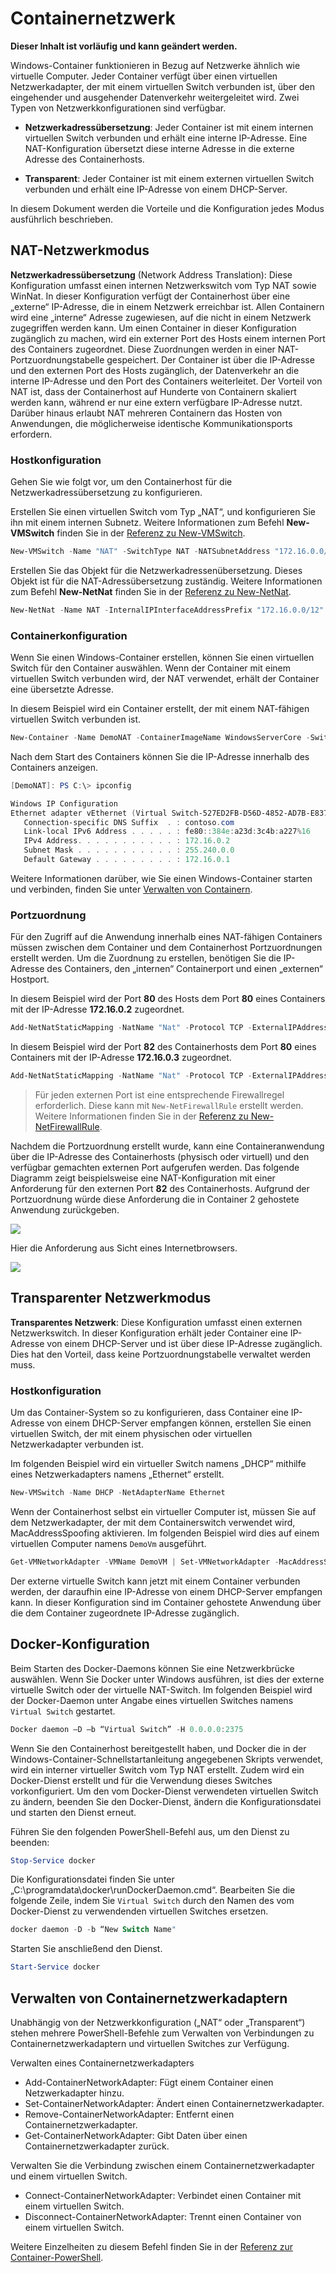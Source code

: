 # Containernetzwerk

**Dieser Inhalt ist vorläufig und kann geändert werden.**

Windows-Container funktionieren in Bezug auf Netzwerke ähnlich wie virtuelle Computer. Jeder Container verfügt über einen virtuellen Netzwerkadapter, der mit einem virtuellen Switch verbunden ist, über den eingehender und ausgehender Datenverkehr weitergeleitet wird. Zwei Typen von Netzwerkkonfigurationen sind verfügbar.

- **Netzwerkadressübersetzung**: Jeder Container ist mit einem internen virtuellen Switch verbunden und erhält eine interne IP-Adresse. Eine NAT-Konfiguration übersetzt diese interne Adresse in die externe Adresse des Containerhosts.

- **Transparent**: Jeder Container ist mit einem externen virtuellen Switch verbunden und erhält eine IP-Adresse von einem DHCP-Server.

In diesem Dokument werden die Vorteile und die Konfiguration jedes Modus ausführlich beschrieben.

## NAT-Netzwerkmodus

**Netzwerkadressübersetzung** (Network Address Translation): Diese Konfiguration umfasst einen internen Netzwerkswitch vom Typ NAT sowie WinNat. In dieser Konfiguration verfügt der Containerhost über eine „externe“ IP-Adresse, die in einem Netzwerk erreichbar ist. Allen Containern wird eine „interne“ Adresse zugewiesen, auf die nicht in einem Netzwerk zugegriffen werden kann. Um einen Container in dieser Konfiguration zugänglich zu machen, wird ein externer Port des Hosts einem internen Port des Containers zugeordnet. Diese Zuordnungen werden in einer NAT-Portzuordnungstabelle gespeichert. Der Container ist über die IP-Adresse und den externen Port des Hosts zugänglich, der Datenverkehr an die interne IP-Adresse und den Port des Containers weiterleitet. Der Vorteil von NAT ist, dass der Containerhost auf Hunderte von Containern skaliert werden kann, während er nur eine extern verfügbare IP-Adresse nutzt. Darüber hinaus erlaubt NAT mehreren Containern das Hosten von Anwendungen, die möglicherweise identische Kommunikationsports erfordern.

### Hostkonfiguration

Gehen Sie wie folgt vor, um den Containerhost für die Netzwerkadressübersetzung zu konfigurieren.

Erstellen Sie einen virtuellen Switch vom Typ „NAT“, und konfigurieren Sie ihn mit einem internen Subnetz. Weitere Informationen zum Befehl **New-VMSwitch** finden Sie in der [Referenz zu New-VMSwitch](https://technet.microsoft.com/en-us/library/hh848455.aspx).

```powershell
New-VMSwitch -Name "NAT" -SwitchType NAT -NATSubnetAddress "172.16.0.0/12"
```
Erstellen Sie das Objekt für die Netzwerkadressenübersetzung. Dieses Objekt ist für die NAT-Adressübersetzung zuständig. Weitere Informationen zum Befehl **New-NetNat** finden Sie in der [Referenz zu New-NetNat](https://technet.microsoft.com/en-us/library/dn283361.aspx).

```powershell
New-NetNat -Name NAT -InternalIPInterfaceAddressPrefix "172.16.0.0/12" 
```

### Containerkonfiguration

Wenn Sie einen Windows-Container erstellen, können Sie einen virtuellen Switch für den Container auswählen. Wenn der Container mit einem virtuellen Switch verbunden wird, der NAT verwendet, erhält der Container eine übersetzte Adresse.

In diesem Beispiel wird ein Container erstellt, der mit einem NAT-fähigen virtuellen Switch verbunden ist.

```powershell
New-Container -Name DemoNAT -ContainerImageName WindowsServerCore -SwitchName "NAT"
```

Nach dem Start des Containers können Sie die IP-Adresse innerhalb des Containers anzeigen.

```powershell
[DemoNAT]: PS C:\> ipconfig

Windows IP Configuration
Ethernet adapter vEthernet (Virtual Switch-527ED2FB-D56D-4852-AD7B-E83732A032F5-0):
   Connection-specific DNS Suffix  . : contoso.com
   Link-local IPv6 Address . . . . . : fe80::384e:a23d:3c4b:a227%16
   IPv4 Address. . . . . . . . . . . : 172.16.0.2
   Subnet Mask . . . . . . . . . . . : 255.240.0.0
   Default Gateway . . . . . . . . . : 172.16.0.1
```

Weitere Informationen darüber, wie Sie einen Windows-Container starten und verbinden, finden Sie unter [Verwalten von Containern](./manage_containers.md).

### Portzuordnung

Für den Zugriff auf die Anwendung innerhalb eines NAT-fähigen Containers müssen zwischen dem Container und dem Containerhost Portzuordnungen erstellt werden. Um die Zuordnung zu erstellen, benötigen Sie die IP-Adresse des Containers, den „internen“ Containerport und einen „externen“ Hostport.

In diesem Beispiel wird der Port **80** des Hosts dem Port **80** eines Containers mit der IP-Adresse **172.16.0.2** zugeordnet.

```powershell
Add-NetNatStaticMapping -NatName "Nat" -Protocol TCP -ExternalIPAddress 0.0.0.0 -InternalIPAddress 172.16.0.2 -InternalPort 80 -ExternalPort 80
```

In diesem Beispiel wird der Port **82** des Containerhosts dem Port **80** eines Containers mit der IP-Adresse **172.16.0.3** zugeordnet.

```powershell
Add-NetNatStaticMapping -NatName "Nat" -Protocol TCP -ExternalIPAddress 0.0.0.0 -InternalIPAddress 172.16.0.3 -InternalPort 80 -ExternalPort 82
```
> Für jeden externen Port ist eine entsprechende Firewallregel erforderlich. Diese kann mit `New-NetFirewallRule` erstellt werden. Weitere Informationen finden Sie in der [Referenz zu New-NetFirewallRule](https://technet.microsoft.com/en-us/library/jj554908.aspx).

Nachdem die Portzuordnung erstellt wurde, kann eine Containeranwendung über die IP-Adresse des Containerhosts (physisch oder virtuell) und den verfügbar gemachten externen Port aufgerufen werden. Das folgende Diagramm zeigt beispielsweise eine NAT-Konfiguration mit einer Anforderung für den externen Port **82** des Containerhosts. Aufgrund der Portzuordnung würde diese Anforderung die in Container 2 gehostete Anwendung zurückgeben.

![](./media/nat1.png)

Hier die Anforderung aus Sicht eines Internetbrowsers.

![](./media/portmapping.png)

## Transparenter Netzwerkmodus

**Transparentes Netzwerk**: Diese Konfiguration umfasst einen externen Netzwerkswitch. In dieser Konfiguration erhält jeder Container eine IP-Adresse von einem DHCP-Server und ist über diese IP-Adresse zugänglich. Dies hat den Vorteil, dass keine Portzuordnungstabelle verwaltet werden muss.

### Hostkonfiguration

Um das Container-System so zu konfigurieren, dass Container eine IP-Adresse von einem DHCP-Server empfangen können, erstellen Sie einen virtuellen Switch, der mit einem physischen oder virtuellen Netzwerkadapter verbunden ist.

Im folgenden Beispiel wird ein virtueller Switch namens „DHCP“ mithilfe eines Netzwerkadapters namens „Ethernet“ erstellt.

```powershell
New-VMSwitch -Name DHCP -NetAdapterName Ethernet
```

Wenn der Containerhost selbst ein virtueller Computer ist, müssen Sie auf dem Netzwerkadapter, der mit dem Containerswitch verwendet wird, MacAddressSpoofing aktivieren. Im folgenden Beispiel wird dies auf einem virtuellen Computer namens `DemoVm` ausgeführt.

```powershell
Get-VMNetworkAdapter -VMName DemoVM | Set-VMNetworkAdapter -MacAddressSpoofing On
```
Der externe virtuelle Switch kann jetzt mit einem Container verbunden werden, der daraufhin eine IP-Adresse von einem DHCP-Server empfangen kann. In dieser Konfiguration sind im Container gehostete Anwendung über die dem Container zugeordnete IP-Adresse zugänglich.

## Docker-Konfiguration

Beim Starten des Docker-Daemons können Sie eine Netzwerkbrücke auswählen. Wenn Sie Docker unter Windows ausführen, ist dies der externe virtuelle Switch oder der virtuelle NAT-Switch. Im folgenden Beispiel wird der Docker-Daemon unter Angabe eines virtuellen Switches namens `Virtual Switch` gestartet.

```powershell
Docker daemon –D –b “Virtual Switch” -H 0.0.0.0:2375
```

Wenn Sie den Containerhost bereitgestellt haben, und Docker die in der Windows-Container-Schnellstartanleitung angegebenen Skripts verwendet, wird ein interner virtueller Switch vom Typ NAT erstellt. Zudem wird ein Docker-Dienst erstellt und für die Verwendung dieses Switches vorkonfiguriert. Um den vom Docker-Dienst verwendeten virtuellen Switch zu ändern, beenden Sie den Docker-Dienst, ändern die Konfigurationsdatei und starten den Dienst erneut.

Führen Sie den folgenden PowerShell-Befehl aus, um den Dienst zu beenden:

```powershell
Stop-Service docker
```

Die Konfigurationsdatei finden Sie unter „C:\programdata\docker\runDockerDaemon.cmd“. Bearbeiten Sie die folgende Zeile, indem Sie `Virtual Switch` durch den Namen des vom Docker-Dienst zu verwendenden virtuellen Switches ersetzen.

```powershell
docker daemon -D -b “New Switch Name"
```
Starten Sie anschließend den Dienst.

```powershell
Start-Service docker
```

## Verwalten von Containernetzwerkadaptern

Unabhängig von der Netzwerkkonfiguration („NAT“ oder „Transparent“) stehen mehrere PowerShell-Befehle zum Verwalten von Verbindungen zu Containernetzwerkadaptern und virtuellen Switches zur Verfügung.

Verwalten eines Containernetzwerkadapters

- Add-ContainerNetworkAdapter: Fügt einem Container einen Netzwerkadapter hinzu.
- Set-ContainerNetworkAdapter: Ändert einen Containernetzwerkadapter.
- Remove-ContainerNetworkAdapter: Entfernt einen Containernetzwerkadapter.
- Get-ContainerNetworkAdapter: Gibt Daten über einen Containernetzwerkadapter zurück.

Verwalten Sie die Verbindung zwischen einem Containernetzwerkadapter und einem virtuellen Switch.

- Connect-ContainerNetworkAdapter: Verbindet einen Container mit einem virtuellen Switch.
- Disconnect-ContainerNetworkAdapter: Trennt einen Container von einem virtuellen Switch.

Weitere Einzelheiten zu diesem Befehl finden Sie in der [Referenz zur Container-PowerShell](https://technet.microsoft.com/en-us/library/mt433069.aspx).




